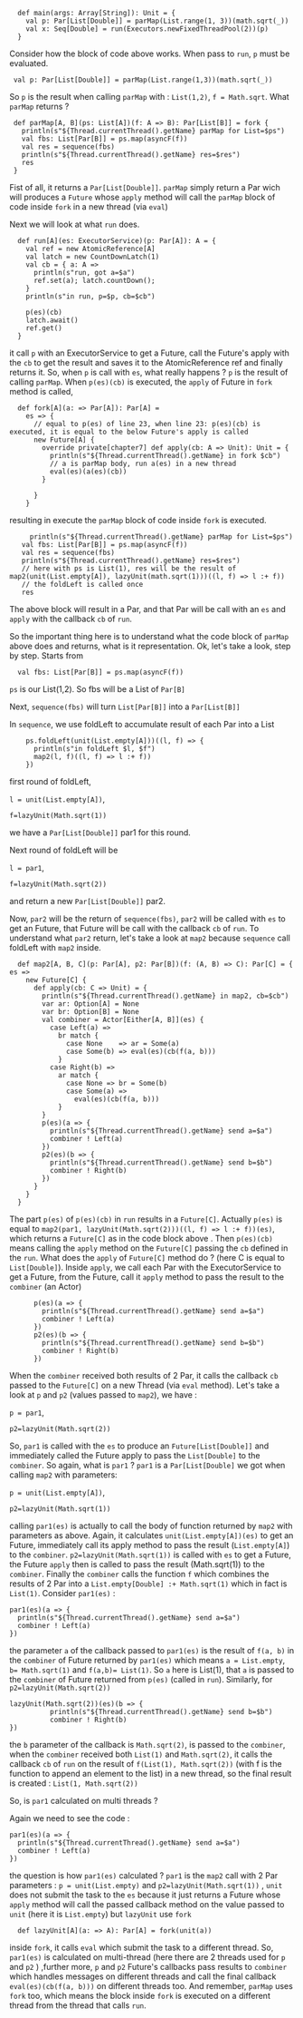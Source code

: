 ```
  def main(args: Array[String]): Unit = {
    val p: Par[List[Double]] = parMap(List.range(1, 3))(math.sqrt(_))
    val x: Seq[Double] = run(Executors.newFixedThreadPool(2))(p)
  }
  ```
  
  Consider how the block of code above works. When pass to `run`, `p`
  must be evaluated. 
  
  ``` val p: Par[List[Double]] = parMap(List.range(1,3))(math.sqrt(_))```
  
  So `p` is the result when calling `parMap` with : `List(1,2)`, `f =
  Math.sqrt`. What `parMap` returns ?
  
 ```
  def parMap[A, B](ps: List[A])(f: A => B): Par[List[B]] = fork {
    println(s"${Thread.currentThread().getName} parMap for List=$ps")
    val fbs: List[Par[B]] = ps.map(asyncF(f))
    val res = sequence(fbs)
    println(s"${Thread.currentThread().getName} res=$res")
    res
  }
  ```
   Fist of all, it returns a `Par[List[Double]]`. `parMap` simply return
   a Par wich will produces a `Future` whose `apply` method will call
   the `parMap` block of code inside `fork` in a new thread (via `eval`) 
  
 Next we will look at what `run` does.

```
  def run[A](es: ExecutorService)(p: Par[A]): A = {
    val ref = new AtomicReference[A]
    val latch = new CountDownLatch(1)
    val cb = { a: A =>
      println(s"run, got a=$a")
      ref.set(a); latch.countDown();
    }
    println(s"in run, p=$p, cb=$cb")

    p(es)(cb)
    latch.await()
    ref.get()
  }
```
it call `p` with an ExecutorService to get a Future, call the Future's
apply with the `cb` to get the result and saves it to the
AtomicReference ref and finally returns it. So, when `p` is call with
`es`, what really happens ? `p` is the result of calling `parMap`. When
`p(es)(cb)` is executed, the `apply` of Future in `fork` method is
called, 

```
  def fork[A](a: => Par[A]): Par[A] =
    es => {
      // equal to p(es) of line 23, when line 23: p(es)(cb) is executed, it is equal to the below Future's apply is called
      new Future[A] {
        override private[chapter7] def apply(cb: A => Unit): Unit = {
          println(s"${Thread.currentThread().getName} in fork $cb")
          // a is parMap body, run a(es) in a new thread
          eval(es)(a(es)(cb))
        }

      }
    }
 ```

resulting in execute the `parMap` block of code inside `fork` is
executed.

 ```
      println(s"${Thread.currentThread().getName} parMap for List=$ps")
    val fbs: List[Par[B]] = ps.map(asyncF(f))
    val res = sequence(fbs)
    println(s"${Thread.currentThread().getName} res=$res")
    // here with ps is List(1), res will be the result of map2(unit(List.empty[A]), lazyUnit(math.sqrt(1)))((l, f) => l :+ f))
    // the foldLeft is called once
    res
 ```
   The above block will result in a Par, and that Par will be call with
  an `es` and `apply` with the callback `cb` of `run`.
  
  So the important thing here is to understand what the code block of
  `parMap` above does and returns, what is it representation. Ok, let's
  take a look, step by step. Starts from
  
```    
  val fbs: List[Par[B]] = ps.map(asyncF(f))
```

`ps` is our List(1,2). So fbs will be a List of `Par[B]`

Next, `sequence(fbs)` will turn `List[Par[B]]` into a `Par[List[B]]`

In `sequence`, we use foldLeft to accumulate result of each Par into a
List 

```
    ps.foldLeft(unit(List.empty[A]))((l, f) => {
      println(s"in foldLeft $l, $f")
      map2(l, f)((l, f) => l :+ f))
    })
```

first round of foldLeft, 

`l = unit(List.empty[A])`, 

`f=lazyUnit(Math.sqrt(1))` 

we have a `Par[List[Double]]` par1 for this round.

Next round of foldLeft will be 

`l = par1`,

`f=lazyUnit(Math.sqrt(2))` 

and return a new `Par[List[Double]]` par2.

Now, `par2` will be the return of `sequence(fbs)`, `par2` will be called
with `es` to get an Future, that Future will be call with the callback
`cb` of `run`. To understand what `par2` return, let's take a look at
`map2` because `sequence` call foldLeft with `map2` inside.

```
  def map2[A, B, C](p: Par[A], p2: Par[B])(f: (A, B) => C): Par[C] = { es =>
    new Future[C] {
      def apply(cb: C => Unit) = {
        println(s"${Thread.currentThread().getName} in map2, cb=$cb")
        var ar: Option[A] = None
        var br: Option[B] = None
        val combiner = Actor[Either[A, B]](es) {
          case Left(a) =>
            br match {
              case None    => ar = Some(a)
              case Some(b) => eval(es)(cb(f(a, b)))
            }
          case Right(b) =>
            ar match {
              case None => br = Some(b)
              case Some(a) =>
                eval(es)(cb(f(a, b)))
            }
        }
        p(es)(a => {
          println(s"${Thread.currentThread().getName} send a=$a")
          combiner ! Left(a)
        })
        p2(es)(b => {
          println(s"${Thread.currentThread().getName} send b=$b")
          combiner ! Right(b)
        })
      }
    }
  }
  ```
  The part `p(es)` of `p(es)(cb)` in `run` results in a `Future[C]`.
  Actually `p(es)` is equal to `map2(par1, lazyUnit(Math.sqrt(2)))((l,
  f) => l :+ f))(es)`, which returns a `Future[C]` as in the code block
  above . Then `p(es)(cb)` means calling the `apply` method on the
  `Future[C]` passing the `cb` defined in the `run`. What does the
  `apply` of `Future[C]` method do ? (here C is equal to
  `List[Double]`). Inside `apply`, we call each Par with the
  ExecutorService to get a Future, from the Future, call it `apply`
  method to pass the result to the `combiner` (an Actor)
  
  ```
        p(es)(a => {
          println(s"${Thread.currentThread().getName} send a=$a")
          combiner ! Left(a)
        })
        p2(es)(b => {
          println(s"${Thread.currentThread().getName} send b=$b")
          combiner ! Right(b)
        })
  
  ```
  
  When the `combiner` received both results of 2 Par, it calls the
  callback `cb` passed to the `Future[C]` on a new Thread (via `eval`
  method). Let's take a look at `p` and `p2` (values passed to `map2`),
  we have :
  
`p = par1`,

`p2=lazyUnit(Math.sqrt(2))` 

So, `par1` is called with the `es` to produce an `Future[List[Double]]`
and immediately called the Future apply to pass the `List[Double]` to
the `combiner`. So again, what is `par1` ? `par1` is a
`Par[List[Double]` we got when calling `map2` with parameters:

`p = unit(List.empty[A])`, 

`p2=lazyUnit(Math.sqrt(1))` 

calling `par1(es)` is actually to call the body of function returned by
`map2` with parameters as above. Again, it calculates
`unit(List.empty[A])(es)` to get an Future, immediately call its apply
method to pass the result (`List.empty[A]`) to the `combiner`.
`p2=lazyUnit(Math.sqrt(1))` is called with `es` to get a Future, the
Future `apply` then is called to pass the result (Math.sqrt(1)) to the
`combiner`. Finally the `combiner` calls the function `f` which combines
the results of 2 Par into a `List.empty[Double] :+ Math.sqrt(1)` which
in fact is `List(1)`. Consider `par1(es)` :

```
par1(es)(a => {
  println(s"${Thread.currentThread().getName} send a=$a")
  combiner ! Left(a)
})      
```
the parameter `a` of the callback passed to `par1(es)` is the result of
`f(a, b)` in the `combiner` of Future returned by `par1(es)` which means
`a = List.empty`, `b= Math.sqrt(1)` and `f(a,b)= List(1)`. So `a` here
is List(1), that `a` is passed to the `combiner` of Future returned from
`p(es)` (called in `run`). Similarly, for `p2=lazyUnit(Math.sqrt(2))`

```
lazyUnit(Math.sqrt(2))(es)(b => {
          println(s"${Thread.currentThread().getName} send b=$b")
          combiner ! Right(b)
})     
```

the `b` parameter of the callback is `Math.sqrt(2)`, is passed to the
`combiner`, when the `combiner` received both `List(1)` and
`Math.sqrt(2)`, it calls the callback `cb` of `run` on the result of
`f(List(1), Math.sqrt(2))` (with f is the function to append an element
to the list) in a new thread, so the final result is created : `List(1,
Math.sqrt(2))`

So, is `par1` calculated on multi threads ?

Again we need to see the code : 

```
par1(es)(a => {
  println(s"${Thread.currentThread().getName} send a=$a")
  combiner ! Left(a)
})      
```

the question is how `par1(es)` calculated ? `par1` is the `map2` call
with 2 Par parameters : `p = unit(List.empty)` and
`p2=lazyUnit(Math.sqrt(1))` , `unit` does not submit the task to the
`es` because it just returns a Future whose `apply` method will call the
passed callback method on the value passed to `unit` (here it is
`List.empty`) but `lazyUnit` use `fork`

```
  def lazyUnit[A](a: => A): Par[A] = fork(unit(a))
```
inside `fork`, it calls `eval` which submit the task to a different
thread. So, `par1(es)` is calculated on multi-thread (here there are 2
threads used for `p` and `p2` ) ,further more, `p` and `p2` Future's
callbacks pass results to `combiner` which handles messages on different
threads and call the final callback `eval(es)(cb(f(a, b)))` on different
threads too. And remember, `parMap` uses `fork` too, which means the
block inside `fork` is executed on a different thread from the thread
that calls `run`.
  
  
